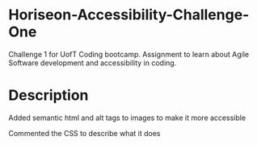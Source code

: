 # Horiseon-Accessibility-Challenge-One
Challenge 1 for UofT Coding bootcamp. Assignment to learn about Agile Software development and accessibility in coding.

# Description
Added semantic html and alt tags to images to make it more accessible

Commented the CSS to describe what it does
